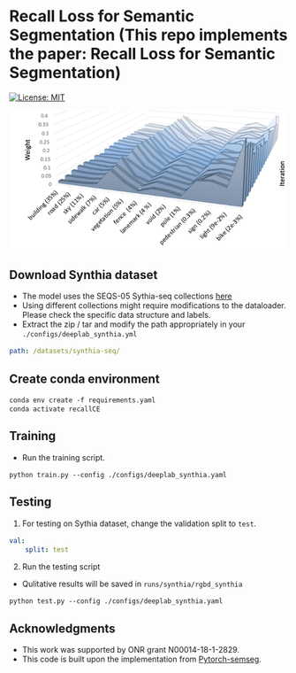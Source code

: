 # Recall Loss for Semantic Segmentation (This repo implements the paper: Recall Loss for Semantic Segmentation)
[![License: MIT](https://img.shields.io/badge/License-MIT-yellow.svg)](https://opensource.org/licenses/MIT)

![Overview](https://github.com/PotatoTian/recall-semseg/blob/main/image_demo/recall_demo.png?raw=true)

## Download Synthia dataset
- The model uses the SEQS-05 Sythia-seq collections [here](http://synthia-dataset.net/downloads/)
- Using different collections might require modifications to the dataloader. Please check the specific data structure and labels.
- Extract the zip / tar and modify the path appropriately in your `./configs/deeplab_synthia.yml`
```yaml
path: /datasets/synthia-seq/
```

## Create conda environment
```
conda env create -f requirements.yaml
conda activate recallCE
```

## Training 
- Run the training script.
```
python train.py --config ./configs/deeplab_synthia.yaml
```


## Testing
1. For testing on Sythia dataset, change  the validation split to `test`.
```yaml
val:
    split: test
```
2. Run the testing script
- Qulitative results will be saved in `runs/synthia/rgbd_synthia`
```
python test.py --config ./configs/deeplab_synthia.yaml
```

## Acknowledgments
- This work was supported by ONR grant N00014-18-1-2829.
- This code is built upon the implementation from [Pytorch-semseg](https://github.com/meetshah1995/pytorch-semseg).
